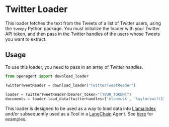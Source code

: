 # Twitter Loader

This loader fetches the text from the Tweets of a list of Twitter users, using the `tweepy` Python package. You must initialize the loader with your Twitter API token, and then pass in the Twitter handles of the users whose Tweets you want to extract.

## Usage

To use this loader, you need to pass in an array of Twitter handles.

```python
from openagent import download_loader

TwitterTweetReader = download_loader("TwitterTweetReader")

loader = TwitterTweetReader(bearer_token="[YOUR_TOKEN]")
documents = loader.load_data(twitterhandles=['elonmusk', 'taylorswift13', 'barackobama'])
```

This loader is designed to be used as a way to load data into [LlamaIndex](https://github.com/jerryjliu/gpt_index/tree/main/gpt_index) and/or subsequently used as a Tool in a [LangChain](https://github.com/hwchase17/langchain) Agent. See [here](https://github.com/emptycrown/llama-hub/tree/main) for examples.
